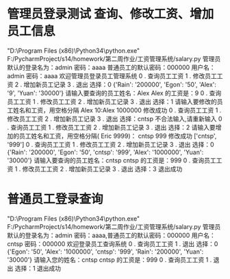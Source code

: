 # 管理员登录测试 查询、修改工资、增加员工信息
"D:\Program Files (x86)\Python34\python.exe" F:/PycharmProject/s14/homework/第二周作业/工资管理系统/salary.py
管理员默认的登录名为：admin 密码：aaaa 普通员工的默认密码：000000
用户名：admin
密码：aaaa
欢迎管理员登录员工管理系统
0 . 查询员工工资
1 . 修改员工工资
2 . 增加新员工记录
3 . 退出
选择：0
{'Rain': '200000', 'Egon': '50', 'Alex': '9', 'Yuan': '30000'}
请输入要查询的员工姓名：Alex
Alex 的工资是：9
0 . 查询员工工资
1 . 修改员工工资
2 . 增加新员工记录
3 . 退出
选择：1
请输入要修改的员工姓名和工资，用空格分隔 Alex 10:Alex 1000000
修改成功
0 . 查询员工工资
1 . 修改员工工资
2 . 增加新员工记录
3 . 退出
选择：cntsp
不合法输入,请重新输入
0 . 查询员工工资
1 . 修改员工工资
2 . 增加新员工记录
3 . 退出
选择：2
请输入要增加的员工姓名和工资，用空格分隔( Eric 9999)： cntsp 999
修改成功
['cntsp', '999']
0 . 查询员工工资
1 . 修改员工工资
2 . 增加新员工记录
3 . 退出
选择：0
{'Rain': '200000', 'Egon': '50', 'cntsp': '999', 'Alex': '1000000', 'Yuan': '30000'}
请输入要查询的员工姓名：cntsp
cntsp 的工资是：999
0 . 查询员工工资
1 . 修改员工工资
2 . 增加新员工记录
3 . 退出
选择：3
退出成功

# 普通员工登录查询
"D:\Program Files (x86)\Python34\python.exe" F:/PycharmProject/s14/homework/第二周作业/工资管理系统/salary.py
管理员默认的登录名为：admin 密码：aaaa,普通员工的默认密码：000000
用户名：cntsp
密码：000000
欢迎登录员工查询系统
0 . 查询员工工资
1 . 退出
选择：0
{'Egon': '50', 'Alex': '1000000', 'cntsp': '999', 'Rain': '200000', 'Yuan': '30000'}
请输入您的姓名：cntsp
cntsp 的工资是：999
0 . 查询员工工资
1 . 退出
选择：1
退出成功